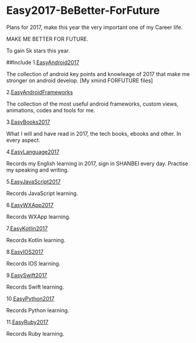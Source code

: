 # Easy2017-BeBetter-ForFuture

Plans for 2017, make this year the very important one of my Career life. 

MAKE ME BETTER FOR FUTURE.

To gain 5k stars this year.

##Include
1.[EasyAndroid2017](https://github.com/mazouri/EasyAndroid2017)

The collection of android key points and knowleage of 2017 that make me stronger on android develop. [My xmind FORFUTURE files]

2.[EasyAndroidFrameworks](https://github.com/mazouri/EasyAndroidFrameworks)

The collection of the most useful android frameworks, custom views, animations, codes and tools for me.

3.[EasyBooks2017](https://github.com/mazouri/EasyBooks2017)

What I will and have read in 2017, the tech books, ebooks and other. In every aspect.

4.[EasyLanguage2017](https://github.com/mazouri/EasyLanguage2017)

Records my English learning in 2017, sign in SHANBEI every day. Practise my speaking and writing.

5.[EasyJavaScript2017](https://github.com/mazouri/EasyJavaScript2017)

Records JavaScript learning.

6.[EasyWXApp2017](https://github.com/mazouri/EasyWXApp2017)

Records WXApp learning.

7.[EasyKotlin2017](https://github.com/mazouri/EasyKotlin2017)

Records Kotlin learning.

8.[EasyIOS2017](https://github.com/mazouri/EasyIOS2017)

Records IOS learning.

9.[EasySwift2017](https://github.com/mazouri/EasySwift2017)

Records Swift learning.

10.[EasyPython2017](https://github.com/mazouri/EasyPython2017)

Records Python learning.

11.[EasyRuby2017](https://github.com/mazouri/EasyRuby2017)

Records Ruby learning.
